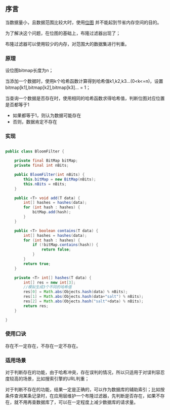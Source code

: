 ## 序言
当数据量小，且数据范围比较大时，使用[位图](35-位图bitmap.md) 并不能起到节省内存空间的目的。

为了解决这个问题，在位图的基础上，布隆过滤器出现了；

布隆过滤器可以使用较少的内存，对范围大的数据集进行判重。

### 原理
设位图bitmap长度为n；

当添加一个数据时，使用k个哈希函数计算得到哈希值k1,k2,k3...(0<k<=n)，设置 bitmap[k1],bitmap[k2],bitmap[k3]... = 1；

当查询一个数据是否存在时，使用相同的哈希函数求得哈希值，判断位图对应位置是否都等于1
- 如果都等于1，则认为数据可能存在
- 否则，数据肯定不存在

### 实现
```java

public class BloomFilter {

    private final BitMap bitMap;
    private final int nBits;

    public BloomFilter(int nBits) {
        this.bitMap = new BitMap(nBits);
        this.nBits = nBits;
    }

    public <T> void add(T data) {
        int[] hashes = hashes(data);
        for (int hash : hashes) {
            bitMap.add(hash);
        }
    }

    public <T> boolean contains(T data) {
        int[] hashes = hashes(data);
        for (int hash : hashes) {
            if (!bitMap.contains(hash)) {
                return false;
            }
        }
        return true;
    }

    private <T> int[] hashes(T data) {
        int[] res = new int[3];
        //模拟生成3个不同的哈希值
        res[0] = Math.abs(Objects.hash(data) % nBits);
        res[1] = Math.abs(Objects.hash(data+"salt") % nBits);
        res[2] = Math.abs(Objects.hash("salt"+data) % nBits);
        return res;
    }

}
```

### 使用口诀
存在不一定存在，不存在一定不存在。

### 适用场景
对于判断存在的功能，由于哈希冲突，存在误判的情况，所以只适用于对误判容忍度较高的场景，比如搜索引擎的URL判重；

对于判断不存在的功能，结果一定是正确的，可以作为数据库的辅助索引；比如按条件查询某条记录时，在应用层维护一个布隆过滤器，先判断是否存在，如果不存在，就不用再查数据库了，可以在一定程度上减少数据库的请求量。